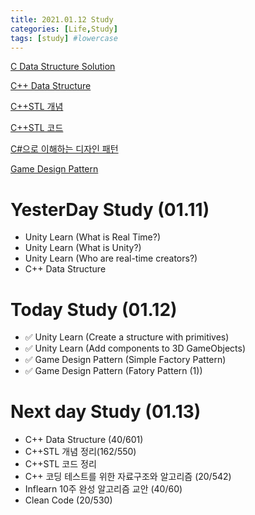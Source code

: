 ```yaml
---
title: 2021.01.12 Study
categories: [Life,Study]
tags: [study] #lowercase    
---
```



[C Data Structure Solution](https://calm-price-43a.notion.site/C-c4cb80a108c94bef8b202c0c7624ebfc) 

[C++ Data Structure](https://calm-price-43a.notion.site/C-47080a1873b54a3a8b6d89925d84e024)

[C++STL 개념](https://calm-price-43a.notion.site/C-STL-ab095ae38f8e4fcbad549aec64bb9ba6) 

[C++STL 코드](https://calm-price-43a.notion.site/C-STL-f016394a615d4abab4894264627aeb5c) 

[C#으로 이해하는 디자인 패턴](https://calm-price-43a.notion.site/C-fe83d437eee04341b345f9908fb66a23) 

[Game Design Pattern](https://github.com/Milk377/GameDesignPattern)





# YesterDay Study (01.11)
- Unity Learn (What is Real Time?)
- Unity Learn (What is Unity?)
- Unity Learn (Who are real-time creators?)
- C++ Data Structure  

# Today Study (01.12)
- ✅ Unity Learn (Create a structure with primitives)
- ✅ Unity Learn (Add components to 3D GameObjects)
- ✅ Game Design Pattern (Simple Factory Pattern)
- ✅ Game Design Pattern (Fatory Pattern (1)) 


# Next day Study (01.13)
- C++ Data Structure (40/601) 
- C++STL 개념 정리(162/550) 
- C++STL 코드 정리
- C++ 코딩 테스트를 위한 자료구조와 알고리즘 (20/542) 
- Inflearn 10주 완성 알고리즘 교안 (40/60) 
- Clean Code (20/530) 
